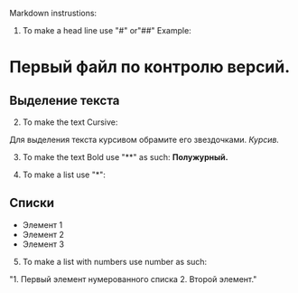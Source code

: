 Markdown instrustions:

1. To make a head line use "#" or"##"
Example:
# Первый файл по контролю версий.
## Выделение текста

2. To make the text Cursive:

Для выделения текста курсивом обрамите его звездочками. *Курсив.*

3. To make the text Bold use "**" as such:
**Полужурный.**

4. To make a list use "*":

## Списки

* Элемент 1
* Элемент 2
* Элемент 3

5. To make a list with numbers use number as such:

"1. Первый элемент нумерованного списка
2. Второй элемент."
